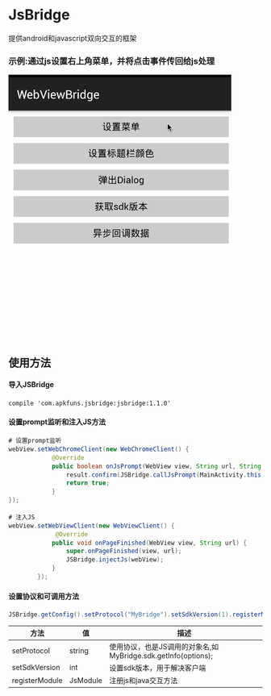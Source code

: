 # JsBridge
提供android和javascript双向交互的框架<br/>

### 示例:通过js设置右上角菜单，并将点击事件传回给js处理
<img src='./screenshot/ss01.gif'/>

## 使用方法

#### 导入JSBridge
```
compile 'com.apkfuns.jsbridge:jsbridge:1.1.0'
```

#### 设置prompt监听和注入JS方法
```java
# 设置prompt监听
webView.setWebChromeClient(new WebChromeClient() {
            @Override
            public boolean onJsPrompt(WebView view, String url, String message, String defaultValue, JsPromptResult result) {
                result.confirm(JSBridge.callJsPrompt(MainActivity.this, webView, message));
                return true;
            }
});

# 注入JS
webView.setWebViewClient(new WebViewClient() {
             @Override
            public void onPageFinished(WebView view, String url) {
                super.onPageFinished(view, url);
                JSBridge.injectJs(webView);
            }
        });
```

#### 设置协议和可调用方法
```java
JSBridge.getConfig().setProtocol("MyBridge").setSdkVersion(1).registerModule(ServiceModule.class);
```
方法 | 值 | 描述  
------- | ------- | -------  
setProtocol | string | 使用协议，也是JS调用的对象名,如MyBridge.sdk.getInfo(options);
setSdkVersion | int | 设置sdk版本，用于解决客户端
registerModule | JsModule | 注册js和java交互方法  





